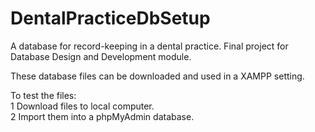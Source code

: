 # DentalPracticeDbSetup
A database for record-keeping in a dental practice. Final project for Database Design and Development module.

These database files can be downloaded and used in a XAMPP setting.

To test the files:<br>
1 Download files to local computer.<br>
2 Import them into a phpMyAdmin database.<br>
